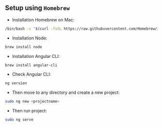 ## Setup using `Homebrew`
- Installation Homebrew on Mac:
```bash
/bin/bash -c "$(curl -fsSL https://raw.githubusercontent.com/Homebrew/install/HEAD/install.sh)"
```

- Installation Node:
```bash
brew install node
```

- Installation Angular CLI:
```bash
brew install angular-cli
```

- Check Angular CLI:
```bash
ng version
```

- Then move to any directory and create a new project:
```bash
sudo ng new <projectname>
```

- Then run project:
```bash
sudo ng serve
```
